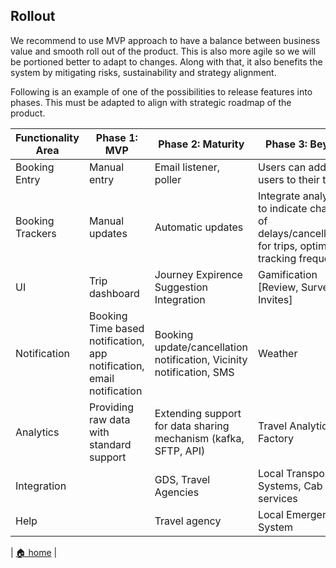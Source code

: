 ## Rollout

We recommend to use MVP approach to have a balance between business value and smooth roll out of the product. This is also more agile so we will be portioned better to adapt to changes. Along with that, it also benefits the system by  mitigating risks, sustainability and strategy alignment. 

Following is an example of one of the possibilities to release features into phases. This must be adapted to align with strategic roadmap of the product. 


| Functionality Area | Phase 1: MVP                                                          | Phase 2: Maturity                                                    | Phase 3: Beyond                                                                                        |
|--------------------|-----------------------------------------------------------------------|----------------------------------------------------------------------|--------------------------------------------------------------------------------------------------------|
| Booking Entry      | Manual entry                                                          | Email listener, poller                                               | Users can add other users to their trips                                                               |
| Booking Trackers   | Manual updates                                                        | Automatic updates                                                    | Integrate analytics to indicate chances of delays/cancellations for trips, optimize tracking frequency |
| UI                 | Trip dashboard                                                        | Journey Expirence Suggestion Integration                             | Gamification [Review, Survey, Invites]                                                                 |
| Notification       | Booking Time based notification, app notification, email notification | Booking update/cancellation notification, Vicinity notification, SMS | Weather                                                                                                |
| Analytics          | Providing raw data with standard support                              | Extending support for data sharing mechanism (kafka, SFTP, API)      | Travel Analytics Factory                                                                               |
| Integration        || GDS, Travel Agencies                                                  | Local Transport Systems, Cab services                                |
| Help               || Travel agency                                                         | Local Emergency System                                               |


| [🏠 home](../README.md#deployment) |
